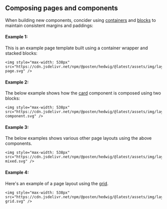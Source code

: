 ## Composing pages and components

When building new components, concider using [containers](/Container) and [blocks](/Block) to maintain consistent margins and paddings:

#### Example 1:

This is an example page template built using a container wrapper and stacked blocks:

```html|plain,no-source
<img style="max-width: 538px" src="https://cdn.jsdelivr.net/npm/@posten/hedwig/@latest/assets/img/layout-page.svg" />
```

#### Example 2:

The below example shows how the [card](/Card) component is composed using two blocks:

```html|plain,no-source
<img style="max-width: 538px" src="https://cdn.jsdelivr.net/npm/@posten/hedwig/@latest/assets/img/layout-component.svg" />
```

#### Example 3:

The below examples shows various other page layouts using the above components.

```html|plain,no-source
<img style="max-width: 538px" src="https://cdn.jsdelivr.net/npm/@posten/hedwig/@latest/assets/img/layout-mixed.svg" />
```

#### Example 4:

Here's an example of a page layout using the [grid](/grid).

```html|plain,no-source
<img style="max-width: 538px" src="https://cdn.jsdelivr.net/npm/@posten/hedwig/@latest/assets/img/layout-grid.svg" />
```
